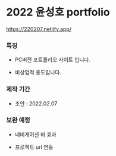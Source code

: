 # 2022 윤성호 portfolio

https://220207.netlify.app/

### 특징

- PC버전 포트폴리오 사이트 입니다.

- 비상업적 용도입니다.

### 제작 기간

- 초안 : 2022.02.07

### 보완 예정

- 네비게이션 바 효과

- 프로젝트 url 연동


